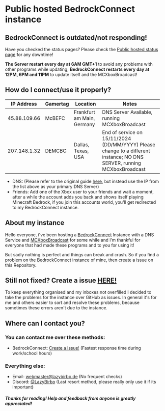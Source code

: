 
# Public hosted BedrockConnect instance 




## BedrockConnect is outdated/not responding!
Have you checked the status pages? Please check the [Public hosted status page](https://bcstatus.xyz/status/bedrock) for any downtime!

**The Server restart every day at 6AM GMT+1** to avoid any problems with other programs while updating, **BedrockConnect restarts every day at 12PM, 6PM and 11PM** to update itself and the MCXboxBroadcast! 

## How do I connect/use it properly?

| IP Address   | Gamertag | Location                   | Notes                                         |
|--------------|----------|----------------------------|-----------------------------------------------|
| 45.88.109.66 | McBEFC   | Frankfurt am Main, Germany | DNS Server Available, running MCXboxBroadcast |
| 207.148.1.32 | DEMCBC   | Dallas, Texas, USA         | End of service on 15/11/2024 (DD/MM/YYYY) Please change to a different instance; NO DNS SERVER, running MCXboxBroadcast        |

 - DNS: (Please refer to the original guide [here](https://github.com/Pugmatt/BedrockConnect?tab=readme-ov-file#tutorials), but instead use the IP from the list above as your primary DNS Server)
 - Friends: Add one of the Xbox user to your friends and wait a moment, after a while the account adds you back and shows itself playing Minecraft Bedrock, if you join this accounts world, you'll get redirected to my BedrockConnect instance.
## About my instance
Hello everyone, i've been hosting a [BedrockConnect](https://github.com/Pugmatt/BedrockConnect) Instance with a DNS Service and [MCXboxBroadcast](https://github.com/rtm516/MCXboxBroadcast) for some while and I'm thankful for everyone that had made these programs and to you for using it!

But sadly nothing is perfect and things can break and crash. So if you find a problem on the BedrockConnect instance of mine, then create a issue on this Repository.

## Still not fixed? Create a issue [HERE!](https://github.com/LazyBirb/LazyBirb/issues/new/choose)

To keep everything organised and my inboxes not overfilled I decided to take the problems for the instance over GitHub as issues. In general it's for me and others easier to sort and resolve these problems, because sometimes these errors aren't due to the instance.
## Where can I contact you?

### You can contact me over these methods:

- BedrockConnect: [Create a Issue!](https://github.com/LazyBirb/LazyBirb/issues/new/choose) (Fastest response time during work/school hours)
### Everything else:

- Email: webmaster@lazybirbo.de (No frequent checks)
- Discord: [@LazyBirbo](https://discord.com/users/589383269594693645) (Last resort method, please really only use it if its important)
 



##### Thanks for reading! Help and feedback from anyone is greatly appreciated!
